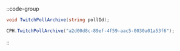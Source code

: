 ::code-group
  ```csharp [Method]
  void TwitchPollArchive(string pollId);
  ```
  ```csharp [Example]
  CPH.TwitchPollArchive("a2d00d8c-89ef-4f59-aac5-0030a01a53f6");
  ```
::